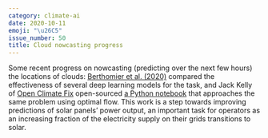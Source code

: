 ```yaml
---
category: climate-ai
date: 2020-10-11
emoji: "\u26C5"
issue_number: 50
title: Cloud nowcasting progress
---
```


Some recent progress on nowcasting (predicting over the next few hours) the locations of clouds: [Berthomier et al. (2020)](https://arxiv.org/abs/2009.11577?utm_campaign=Dynamically%20Typed&utm_medium=email&utm_source=Revue%20newsletter) compared the effectiveness of several deep learning models for the task, and Jack Kelly of [Open Climate Fix](https://openclimatefix.org/?utm_campaign=Dynamically%20Typed&utm_medium=email&utm_source=Revue%20newsletter) open-sourced [a Python notebook](https://github.com/openclimatefix/predict_pv_yield_2/blob/master/notebooks/optical_flow_1.ipynb?utm_campaign=Dynamically%20Typed&utm_medium=email&utm_source=Revue%20newsletter) that approaches the same problem using optimal flow.
This work is a step towards improving predictions of solar panels’ power output, an important task for operators as an increasing fraction of the electricity supply on their grids transitions to solar.